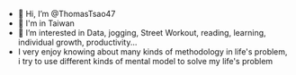 - 👋 Hi, I’m @ThomasTsao47
- 🌱 I'm in Taiwan
- 👀 I’m interested in Data, jogging, Street Workout, reading, learning, individual growth, productivity...
- I very enjoy knowing about many kinds of methodology in life's problem, i try to use different kinds of mental model to solve my life's problem
   
<!---
ThomasTsao47/ThomasTsao47 is a ✨ special ✨ repository because its `README.md` (this file) appears on your GitHub profile.
You can click the Preview link to take a look at your changes.
--->
